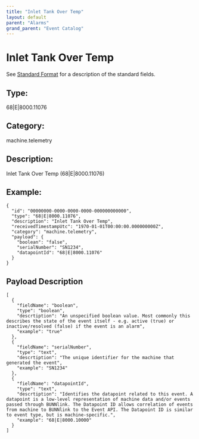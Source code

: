 ```yaml
---
title: "Inlet Tank Over Temp"
layout: default
parent: "Alarms"
grand_parent: "Event Catalog"
---
```


# Inlet Tank Over Temp

See [Standard Format](/event-subscriptions/event-format) for a description of the standard fields.

## Type:

68\|E\|8000.11076

## Category:

machine.telemetry

## Description: 

Inlet Tank Over Temp (68\|E\|8000.11076)

## Example:

```
{
  "id": "00000000-0000-0000-0000-000000000000",
  "type": "68|E|8000.11076",
  "description": "Inlet Tank Over Temp",
  "receivedTimestampUtc": "1970-01-01T00:00:00.000000000Z",
  "category": "machine.telemetry",
  "payload": {
    "boolean": "false",
    "serialNumber": "SN1234",
    "datapointId": "68|E|8000.11076"
  }
}
```

## Payload Description

```
[
  {
    "fieldName": "boolean",
    "type": "boolean",
    "descrtiption": "An unspecified boolean value. Most commonly this describes the state of the event itself - e.g. active (true) or inactive/resolved (false) if the event is an alarm",
    "example": "true"
  },
  {
    "fieldName": "serialNumber",
    "type": "text",
    "descrtiption": "The unique identifier for the machine that generated the event",
    "example": "SN1234"
  },
  {
    "fieldName": "datapointId",
    "type": "text",
    "descrtiption": "Identifies the datapoint related to this event. A datapoint is a low-level representation of machine data and/or events passed through BUNNlink. The Datapoint ID allows correlation of events from machine to BUNNlink to the Event API. The Datapoint ID is similar to event type, but is machine-specific.",
    "example": "68|E|8000.10000"
  }
]
```

